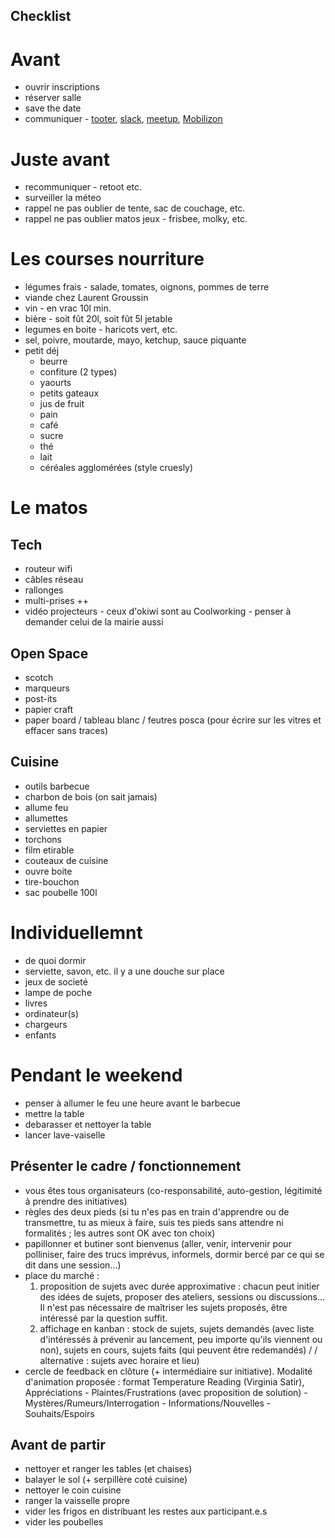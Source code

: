 ## Checklist

# Avant
* ouvrir inscriptions
* réserver salle
* save the date
* communiquer - [tooter](https://mamot.fr/@okiwi@piaille.fr), [slack](https://okiwi-fr.slack.com/archives/C687EJFM0), [meetup](https://www.meetup.com/software-craftsmanship-bdx/), [Mobilizon](https://joinmobilizon.org/fr/)

# Juste avant
* recommuniquer - retoot etc.
* surveiller la méteo
* rappel ne pas oublier de tente, sac de couchage, etc.
* rappel ne pas oublier matos jeux - frisbee, molky, etc.

# Les courses nourriture
* légumes frais - salade, tomates, oignons, pommes de terre
* viande chez Laurent Groussin
* vin - en vrac 10l min.
* bière - soit fût 20l, soit fût 5l jetable
* legumes en boite - haricots vert, etc.
* sel, poivre, moutarde, mayo, ketchup, sauce piquante
* petit déj
  * beurre
  * confiture (2 types)
  * yaourts
  * petits gateaux
  * jus de fruit
  * pain
  * café
  * sucre
  * thé
  * lait
  * céréales agglomérées (style cruesly)

# Le matos

## Tech
* routeur wifi
* câbles réseau
* rallonges
* multi-prises ++
* vidéo projecteurs - ceux d'okiwi sont au Coolworking - penser à demander celui de la mairie aussi

## Open Space
* scotch
* marqueurs
* post-its
* papier craft
* paper board / tableau blanc / feutres posca (pour écrire sur les vitres et effacer sans traces)

## Cuisine
* outils barbecue
* charbon de bois (on sait jamais)
* allume feu
* allumettes
* serviettes en papier
* torchons
* film etirable
* couteaux de cuisine
* ouvre boite
* tire-bouchon
* sac poubelle 100l

# Individuellemnt
* de quoi dormir
* serviette, savon, etc. il y a une douche sur place
* jeux de societé
* lampe de poche
* livres
* ordinateur(s)
* chargeurs
* enfants

# Pendant le weekend
* penser à allumer le feu une heure avant le barbecue
* mettre la table
* debarasser et nettoyer la table
* lancer lave-vaiselle

## Présenter le cadre / fonctionnement
* vous êtes tous organisateurs (co-responsabilité, auto-gestion, légitimité à prendre des initiatives)
* règles des deux pieds (si tu n'es pas en train d'apprendre ou de transmettre, tu as mieux à faire, suis tes pieds sans attendre ni formalités ; les autres sont OK avec ton choix)
* papillonner et butiner sont bienvenus (aller, venir, intervenir pour polliniser, faire des trucs imprévus, informels, dormir bercé par ce qui se dit dans une session...)
* place du marché :
  1. proposition de sujets avec durée approximative : chacun peut initier des idées de sujets, proposer des ateliers, sessions ou discussions... Il n'est pas nécessaire de maîtriser les sujets proposés, être intéressé par la question suffit.
  2. affichage en kanban : stock de sujets, sujets demandés (avec liste d'intéressés à prévenir au lancement, peu importe qu'ils viennent ou non), sujets en cours, sujets faits (qui peuvent être redemandés)  / / alternative : sujets avec horaire et lieu)
* cercle de feedback en clôture (+ intermédiaire sur initiative). Modalité d'animation proposée : format Temperature Reading (Virginia Satir), Appréciations - Plaintes/Frustrations (avec proposition de solution) - Mystères/Rumeurs/Interrogation - Informations/Nouvelles - Souhaits/Espoirs

## Avant de partir
* nettoyer et ranger les tables (et chaises)
* balayer le sol (+ serpillère coté cuisine)
* nettoyer le coin cuisine
* ranger la vaisselle propre
* vider les frigos en distribuant les restes aux participant.e.s
* vider les poubelles
